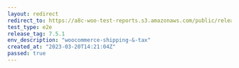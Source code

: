 ```yaml
---
layout: redirect
redirect_to: https://a8c-woo-test-reports.s3.amazonaws.com/public/release/7.5.1/woocommerce-shipping-&-tax/e2e/index.html
test_type: e2e
release_tag: 7.5.1
env_description: "woocommerce-shipping-&-tax"
created_at: "2023-03-20T14:21:04Z"
passed: true
---
```

